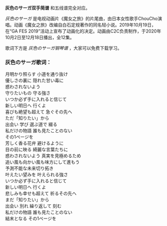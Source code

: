 

**灰色のサーガ双手简谱** 和五线谱完全对应。

_灰色のサーガ_
是电视动画片《魔女之旅》的片尾曲，由日本女性歌手ChouCho演唱。动画《魔女之旅》改编自白石定规著作的同名轻小说。2019年10月19日，在“GA FES
2019”活动上宣布了动画化的决定。动画由C2C负责制作，于2020年10月2日至12月18日播出，全12集。

歌词下方是 _灰色のサーガ钢琴谱_ ，大家可以免费下载学习。

### 灰色のサーガ歌词：

月明かり照らす 小道を通り抜け  
優しさの裏に 隠れた甘い毒に  
惑わされないよう  
守りたいもの 守る強さ  
いつか必ず手に入れると信じて  
新しい明日へ 行くよ  
喜びも絶望も超えて 急ぐその先へ  
ただ「知りたい」から  
出会い 学び 選ぶ道で 綴る  
私だけの物語 誰も見たことのない  
その1ページを  
芳しく香る花弁 避けるように  
目の前に映る 綺麗な言葉たちに  
惑わされないよう 真実を見極めるため  
追い風も向かい風も味方にして進もう  
予測不能な未来切り拓き  
叶えたい望みを 叶えられる強さ  
いつか必ず手に入れると信じて  
新しい明日へ 行くよ  
悲しみも幸せも超えて 祈るその先へ  
まだ「知りたい」から  
出会い 別れ 繰り返して 刻む  
私だけの物語 誰も見たことのない  
結末となる その1ページを


